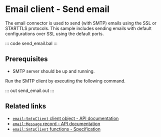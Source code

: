 # Email client - Send email

The email connector is used to send (with SMTP) emails using the SSL or STARTTLS protocols. This sample includes sending emails with default configurations over SSL using the default ports.

::: code send_email.bal :::

## Prerequisites
- SMTP server should be up and running.

Run the SMTP client by executing the following command.

::: out send_email.out :::

## Related links
- [`email:SmtpClient` client object - API documentation](https://lib.ballerina.io/ballerina/email/latest/clients/SmtpClient)
- [`email:Message` record - API documentation](https://lib.ballerina.io/ballerina/email/latest/records/Message)
- [`email:SmtpClient` functions - Specification](https://ballerina.io/spec/email/#31-smtp-client)
